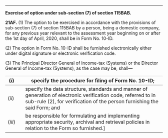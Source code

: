 ****

**Exercise of option under sub-section (7) of section 115BAB.**

**21AF.** (1) The option to be exercised in accordance with the provisions of sub-section (7) of section 115BAB by a person, being a domestic company, for any previous year relevant to the assessment year beginning on or after the 1st day of April, 2020, shall be in Form No. 10-ID.

(2) The option in Form No. 10-ID shall be furnished electronically either under digital signature or electronic verification code.

(3) The Principal Director General of Income-tax (Systems) or the Director General of Income-tax (Systems), as the case may be, shall—

(_i_) |  |  specify the procedure for filing of Form No. 10-ID;  
---|---|---  
(_ii_)|  |  specify the data structure, standards and manner of generation of electronic verification code, referred to in sub-rule (2), for verification of the person furnishing the said Form; and  
(_iii_) |  |  be responsible for formulating and implementing appropriate security, archival and retrieval policies in relation to the Form so furnished.]
